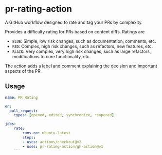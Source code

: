 # pr-rating-action
A GitHub workflow designed to rate and tag your PRs by complexity.

Provides a difficulty rating for PRs based on content diffs. Ratings are

- `BLUE`: Simple, low risk changes, such as documentation, comments, etc.
- `RED`: Complex, high risk changes, such as refactors, new features, etc.
- `BLACK`: Very complex, very high risk changes, such as large refactors, modifications to core functionality, etc.

The action adds a label and comment explaining the decision and important aspects of the PR.

## Usage

```yaml
name: PR Rating

on:
  pull_request:
    types: [opened, edited, synchronize, reopened]

jobs:
    rate:
        runs-on: ubuntu-latest
        steps:
        - uses: actions/checkout@v2
        - uses: pr-rating-action/gh-action@v1
    ```
